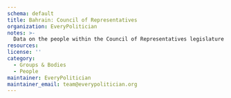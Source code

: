 ```yaml
---
schema: default
title: Bahrain: Council of Representatives
organization: EveryPolitician
notes: >-
  Data on the people within the Council of Representatives legislature of Bahrain.
resources:
license: ''
category:
  - Groups & Bodies
  - People
maintainer: EveryPolitician
maintainer_email: team@everypolitician.org
---
```

